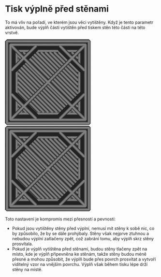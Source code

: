 Tisk výplně před stěnami
====
To má vliv na pořadí, ve kterém jsou věci vytištěny. Když je tento parametr aktivován, bude výplň části vytištěn před tiskem stěn této části na této vrstvě.

![Nastavení je vypnuto, takže jsou nejprve vytištěny stěny](../../../articles/images/infill_before_walls_disabled.gif)
![Parametr je aktivován, takže se nejprve vytiskne výplň ](../../../articles/images/infill_before_walls_enabled.gif)

Toto nastavení je kompromis mezi přesností a pevností:
* Pokud jsou vytištěny stěny před výplní, nemusí mít stěny k sobě nic, co by způsobilo, že by se dále prohýbaly. Stěny však nejprve ztuhnou a nebudou výplní zatlačeny zpět, což zabrání tomu, aby výplň skrz stěny prosvítala.
* Pokud je výplň vytištěna před stěnami, budou stěny tlačeny zpět na místo, kde je výplň připevněna ke stěnám, takže stěny budou méně přesné a mohou způsobit, že výplň bude přes povrch prosvítat a vytvoří viditelný vzor na vnějším povrchu. Výplň však během tisku lépe drží stěny na místě.
